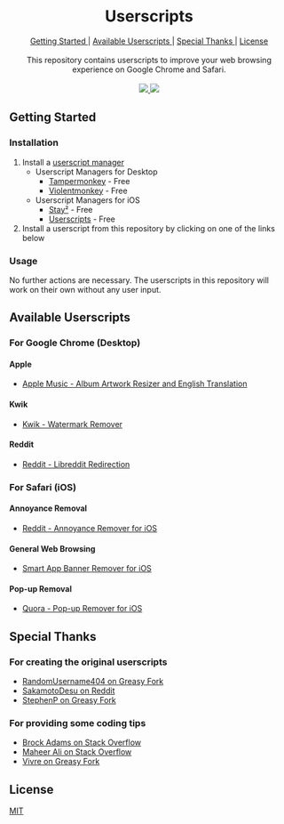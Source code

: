 <h1 align="center">
  Userscripts
</h1>

<div align="center">
  <a href="#getting-started">
    Getting Started
  </a>
  |
  <a href="#available-userscripts">
    Available Userscripts
  </a>
  |
  <a href="#special-thanks">
    Special Thanks
  </a>
  |
  <a href="#license">
    License
  </a>
  <br>
  <br>
  This repository contains userscripts to improve your web browsing experience on Google Chrome and Safari.
  <br>
  <br>
  <a href="https://developer.mozilla.org/en-US/docs/Web/JavaScript">
    <img src="https://img.shields.io/badge/Language-JavaScript-F7DF1E?style=for-the-badge&logo=javascript">
  </a>
  <a href="https://github.com/MrBukLau/userscripts/blob/master/LICENSE">
    <img src="https://img.shields.io/badge/License-MIT-181717?style=for-the-badge&logo=github">
  </a>
</div>

## Getting Started
### Installation
1. Install a [userscript manager](https://en.wikipedia.org/wiki/Userscript_manager)
    - Userscript Managers for Desktop
      - [Tampermonkey](https://www.tampermonkey.net/) - Free
      - [Violentmonkey](https://violentmonkey.github.io/) - Free
    - Userscript Managers for iOS
      - [Stay²](https://apps.apple.com/app/id1591620171) - Free
      - [Userscripts](https://apps.apple.com/app/id1463298887) - Free
2. Install a userscript from this repository by clicking on one of the links below
### Usage
No further actions are necessary. The userscripts in this repository will work on their own without any user input.

## Available Userscripts
### For Google Chrome (Desktop)
#### Apple
- [Apple Music - Album Artwork Resizer and English Translation](https://github.com/MrBukLau/userscripts/raw/master/javascripts/apple-music-album-artwork-resizer-and-english-translation.user.js)
#### Kwik
- [Kwik - Watermark Remover](https://github.com/MrBukLau/userscripts/raw/master/javascripts/kwik-watermark-remover.user.js)
#### Reddit
- [Reddit - Libreddit Redirection](https://github.com/MrBukLau/userscripts/raw/master/javascripts/reddit-libreddit-redirection.user.js)
### For Safari (iOS)
#### Annoyance Removal
- [Reddit - Annoyance Remover for iOS](https://github.com/MrBukLau/userscripts/raw/master/javascripts/reddit-annoyance-remover-for-ios.user.js)
#### General Web Browsing
- [Smart App Banner Remover for iOS](https://github.com/MrBukLau/userscripts/raw/master/javascripts/smart-app-banner-remover-for-ios.user.js)
#### Pop-up Removal
- [Quora - Pop-up Remover for iOS](https://github.com/MrBukLau/userscripts/raw/master/javascripts/quora-pop-up-remover-for-ios.user.js)

## Special Thanks
### For creating the original userscripts
- [RandomUsername404 on Greasy Fork](https://greasyfork.org/en/scripts/44669-bring-back-old-reddit)
- [SakamotoDesu on Reddit](https://reddit.com/r/animepiracy/comments/kfdmgg/any_way_to_block_the_kwik_watermark_on_animepahe/gg93qll/)
- [StephenP on Greasy Fork](https://greasyfork.org/en/scripts/395497-login-reminder-popup-remover)
### For providing some coding tips
- [Brock Adams on Stack Overflow](https://stackoverflow.com/questions/16065937/changing-a-pages-url-parameters)
- [Maheer Ali on Stack Overflow](https://stackoverflow.com/questions/55890434/how-can-i-to-remove-meta-tag-using-javascript)
- [Vivre on Greasy Fork](https://greasyfork.org/en/discussions/requests/55817-replace-string-in-an-url)

## License
[MIT](https://github.com/MrBukLau/userscripts/blob/master/LICENSE)

